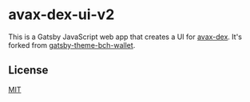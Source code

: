 # avax-dex-ui-v2

This is a Gatsby JavaScript web app that creates a UI for [avax-dex](https://github.com/Permissionless-Software-Foundation/avax-dex). It's forked from [gatsby-theme-bch-wallet](https://github.com/Permissionless-Software-Foundation/gatsby-theme-bch-wallet).

## License

[MIT](./LICENSE.md)
